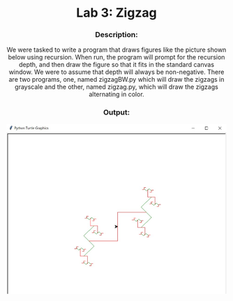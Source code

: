 <div align='center'> <h1> Lab 3: Zigzag</h1>

### Description:
  
We were tasked to write a program that draws figures like the picture shown below using recursion. When run, the program will prompt for the recursion depth, and then draw the figure so that it fits in the standard canvas window. We were to assume that depth will always be non-negative. There are two programs, one, named zigzagBW.py which will draw the zigzags in grayscale and the other, named zigzag.py, which will draw the zigzags alternating in color.

### Output:
 
 ![Alt text](lab03_output.jpg)
